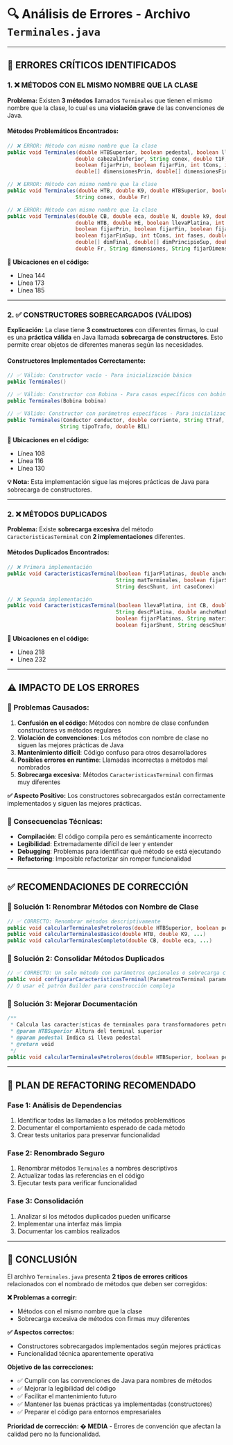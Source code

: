 # 🔍 Análisis de Errores - Archivo `Terminales.java`

---

## 🚨 **ERRORES CRÍTICOS IDENTIFICADOS**

### **1. ❌ MÉTODOS CON EL MISMO NOMBRE QUE LA CLASE**

**Problema:** Existen **3 métodos** llamados `Terminales` que tienen el mismo nombre que la clase, lo cual es una **violación grave** de las convenciones de Java.

#### **Métodos Problemáticos Encontrados:**

```java
// ❌ ERROR: Método con mismo nombre que la clase
public void Terminales(double HTBSuperior, boolean pedestal, boolean llevaPlatina, 
                      double cabezalInferior, String conex, double t1F, String ubiBobina, 
                      boolean fijarPrin, boolean fijarFin, int tCons, int fases, 
                      double[] dimensionesPrin, double[] dimensionesFin, double BIL, double fr)

// ❌ ERROR: Método con mismo nombre que la clase  
public void Terminales(double HTB, double K9, double HTBSuperior, boolean pedestal, 
                      String conex, double Fr)

// ❌ ERROR: Método con mismo nombre que la clase
public void Terminales(double CB, double eca, double N, double k9, double k93, double k94, 
                      double HTB, double HE, boolean llevaPlatina, int conex, 
                      boolean fijarPrin, boolean fijarFin, boolean fijarPrinSup, 
                      boolean fijarFinSup, int tCons, int fases, double[] dimPrincipio, 
                      double[] dimFinal, double[] dimPrincipioSup, double[] dimFinalSup, 
                      double Fr, String dimensiones, String fijarDimensiones)
```

**📍 Ubicaciones en el código:**
- Línea 144
- Línea 173  
- Línea 185

---

### **2. ✅ CONSTRUCTORES SOBRECARGADOS (VÁLIDOS)**

**Explicación:** La clase tiene **3 constructores** con diferentes firmas, lo cual es una **práctica válida** en Java llamada **sobrecarga de constructores**. Esto permite crear objetos de diferentes maneras según las necesidades.

#### **Constructores Implementados Correctamente:**

```java
// ✅ Válido: Constructor vacío - Para inicialización básica
public Terminales()

// ✅ Válido: Constructor con Bobina - Para casos específicos con bobina
public Terminales(Bobina bobina)

// ✅ Válido: Constructor con parámetros específicos - Para inicialización completa
public Terminales(Conductor conductor, double corriente, String tTraf, 
                 String tipoTrafo, double BIL)
```

**📍 Ubicaciones en el código:**
- Línea 108
- Línea 116
- Línea 130

**💡 Nota:** Esta implementación sigue las mejores prácticas de Java para sobrecarga de constructores.

---

### **2. ❌ MÉTODOS DUPLICADOS**

**Problema:** Existe **sobrecarga excesiva** del método `CaracteristicasTerminal` con **2 implementaciones** diferentes.

#### **Métodos Duplicados Encontrados:**

```java
// ❌ Primera implementación
public void CaracteristicasTerminal(boolean fijarPlatinas, double anchomaxplatinas, 
                                   String matTerminales, boolean fijarShunt, 
                                   String descShunt, int casoConex)

// ❌ Segunda implementación  
public void CaracteristicasTerminal(boolean llevaPlatina, int CB, double k93, 
                                   String descPlatina, double anchoMaxPlatina, 
                                   boolean fijarPlatinas, String materialTerminal, 
                                   boolean fijarShunt, String descShunt, int casoConex)
```

**📍 Ubicaciones en el código:**
- Línea 218
- Línea 232

---

## ⚠️ **IMPACTO DE LOS ERRORES**

### **🔴 Problemas Causados:**

1. **Confusión en el código**: Métodos con nombre de clase confunden constructores vs métodos regulares
2. **Violación de convenciones**: Los métodos con nombre de clase no siguen las mejores prácticas de Java
3. **Mantenimiento difícil**: Código confuso para otros desarrolladores
4. **Posibles errores en runtime**: Llamadas incorrectas a métodos mal nombrados
5. **Sobrecarga excesiva**: Métodos `CaracteristicasTerminal` con firmas muy diferentes

**✅ Aspecto Positivo:** Los constructores sobrecargados están correctamente implementados y siguen las mejores prácticas.

### **🔴 Consecuencias Técnicas:**

- **Compilación**: El código compila pero es semánticamente incorrecto
- **Legibilidad**: Extremadamente difícil de leer y entender
- **Debugging**: Problemas para identificar qué método se está ejecutando
- **Refactoring**: Imposible refactorizar sin romper funcionalidad

---

## ✅ **RECOMENDACIONES DE CORRECCIÓN**

### **🔧 Solución 1: Renombrar Métodos con Nombre de Clase**

```java
// ✅ CORRECTO: Renombrar métodos descriptivamente
public void calcularTerminalesPetroleros(double HTBSuperior, boolean pedestal, ...)
public void calcularTerminalesBasico(double HTB, double K9, ...)  
public void calcularTerminalesCompleto(double CB, double eca, ...)
```

### **🔧 Solución 2: Consolidar Métodos Duplicados**

```java
// ✅ CORRECTO: Un solo método con parámetros opcionales o sobrecarga clara
public void configurarCaracteristicasTerminal(ParametrosTerminal parametros)
// O usar el patrón Builder para construcción compleja
```

### **🔧 Solución 3: Mejorar Documentación**

```java
/**
 * Calcula las características de terminales para transformadores petroleros.
 * @param HTBSuperior Altura del terminal superior
 * @param pedestal Indica si lleva pedestal
 * @return void
 */
public void calcularTerminalesPetroleros(double HTBSuperior, boolean pedestal, ...)
```

---

## 🎯 **PLAN DE REFACTORING RECOMENDADO**

### **Fase 1: Análisis de Dependencias**
1. Identificar todas las llamadas a los métodos problemáticos
2. Documentar el comportamiento esperado de cada método
3. Crear tests unitarios para preservar funcionalidad

### **Fase 2: Renombrado Seguro**
1. Renombrar métodos `Terminales` a nombres descriptivos
2. Actualizar todas las referencias en el código
3. Ejecutar tests para verificar funcionalidad

### **Fase 3: Consolidación**
1. Analizar si los métodos duplicados pueden unificarse
2. Implementar una interfaz más limpia
3. Documentar los cambios realizados

---

## 📝 **CONCLUSIÓN**

El archivo `Terminales.java` presenta **2 tipos de errores críticos** relacionados con el nombrado de métodos que deben ser corregidos:

**❌ Problemas a corregir:**
- Métodos con el mismo nombre que la clase
- Sobrecarga excesiva de métodos con firmas muy diferentes

**✅ Aspectos correctos:**
- Constructores sobrecargados implementados según mejores prácticas
- Funcionalidad técnica aparentemente operativa

**Objetivo de las correcciones:**
- ✅ Cumplir con las convenciones de Java para nombres de métodos
- ✅ Mejorar la legibilidad del código  
- ✅ Facilitar el mantenimiento futuro
- ✅ Mantener las buenas prácticas ya implementadas (constructores)
- ✅ Preparar el código para entornos empresariales

**Prioridad de corrección: � MEDIA** - Errores de convención que afectan la calidad pero no la funcionalidad.
